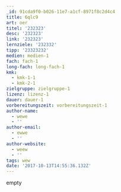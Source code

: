 ```yaml
---
_id: 91cda9f0-b026-11e7-a1cf-8971f8c2d4c4
title: 6qlc9
art: oer
titel: '232323'
desc: '232323'
link: '232323'
lernziele: '232332'
tipp: '23323232'
medien: medien-1
fach: fach-1
long-fach: long-fach-1
kmk:
  - kmk-1-1
  - kmk-2-1
zielgruppe: zielgruppe-1
lizenz: lizenz-1
dauer: dauer-1
vorbereitungszeit: vorbereitungszeit-1
author-name:
  - wewe
  - ''
author-email:
  - ewwe
  - ''
author-website:
  - weew
  - ''
tags: wew
date: '2017-10-13T14:55:36.132Z'
---
```

empty
